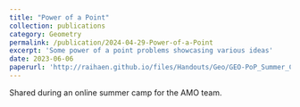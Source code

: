 ```yaml
---
title: "Power of a Point"
collection: publications
category: Geometry
permalink: /publication/2024-04-29-Power-of-a-Point
excerpt: 'Some power of a point problems showcasing various ideas'
date: 2023-06-06
paperurl: 'http://raihaen.github.io/files/Handouts/Geo/GEO-PoP_Summer_Camp-082023.pdf'
---
```


Shared during an online summer camp for the AMO team.
